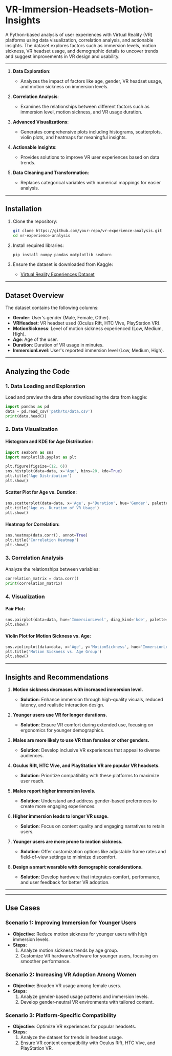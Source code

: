 # VR-Immersion-Headsets-Motion-Insights

A Python-based analysis of user experiences with Virtual Reality (VR) platforms using data visualization, correlation analysis, and actionable insights. The dataset explores factors such as immersion levels, motion sickness, VR headset usage, and demographic details to uncover trends and suggest improvements in VR design and usability.

---

1. **Data Exploration**:
   - Analyzes the impact of factors like age, gender, VR headset usage, and motion sickness on immersion levels.

2. **Correlation Analysis**:
   - Examines the relationships between different factors such as immersion level, motion sickness, and VR usage duration.

3. **Advanced Visualizations**:
   - Generates comprehensive plots including histograms, scatterplots, violin plots, and heatmaps for meaningful insights.

4. **Actionable Insights**:
   - Provides solutions to improve VR user experiences based on data trends.

5. **Data Cleaning and Transformation**:
   - Replaces categorical variables with numerical mappings for easier analysis.

---

## Installation

1. Clone the repository:
   ```bash
   git clone https://github.com/your-repo/vr-experience-analysis.git
   cd vr-experience-analysis
   ```
   
2. Install required libraries:
   ```bash
   pip install numpy pandas matplotlib seaborn
   ```
   
3. Ensure the dataset is downloaded from Kaggle:
   - [Virtual Reality Experiences Dataset](https://www.kaggle.com/datasets/aakashjoshi123/virtual-reality-experiences)

---

## Dataset Overview

The dataset contains the following columns:
- **Gender**: User's gender (Male, Female, Other).
- **VRHeadset**: VR headset used (Oculus Rift, HTC Vive, PlayStation VR).
- **MotionSickness**: Level of motion sickness experienced (Low, Medium, High).
- **Age**: Age of the user.
- **Duration**: Duration of VR usage in minutes.
- **ImmersionLevel**: User's reported immersion level (Low, Medium, High).

---

## Analyzing the Code

### 1. Data Loading and Exploration
Load and preview the data after downloading the data from kaggle:
```python
import pandas as pd
data = pd.read_csv('path/to/data.csv')
print(data.head())
```

### 2. Data Visualization
#### Histogram and KDE for Age Distribution:
```python
import seaborn as sns
import matplotlib.pyplot as plt

plt.figure(figsize=(12, 6))
sns.histplot(data=data, x='Age', bins=20, kde=True)
plt.title('Age Distribution')
plt.show()
```

#### Scatter Plot for Age vs. Duration:
```python
sns.scatterplot(data=data, x='Age', y='Duration', hue='Gender', palette='Set2')
plt.title('Age vs. Duration of VR Usage')
plt.show()
```

#### Heatmap for Correlation:
```python
sns.heatmap(data.corr(), annot=True)
plt.title('Correlation Heatmap')
plt.show()
```

### 3. Correlation Analysis
Analyze the relationships between variables:
```python
correlation_matrix = data.corr()
print(correlation_matrix)
```

### 4. Visualization
#### Pair Plot:
```python
sns.pairplot(data=data, hue='ImmersionLevel', diag_kind='kde', palette='viridis')
plt.show()
```

#### Violin Plot for Motion Sickness vs. Age:
```python
sns.violinplot(data=data, x='Age', y='MotionSickness', hue='ImmersionLevel', palette='viridis')
plt.title('Motion Sickness vs. Age Group')
plt.show()
```

---

## Insights and Recommendations

1. **Motion sickness decreases with increased immersion level.**
   - **Solution**: Enhance immersion through high-quality visuals, reduced latency, and realistic interaction design.

2. **Younger users use VR for longer durations.**
   - **Solution**: Ensure VR comfort during extended use, focusing on ergonomics for younger demographics.

3. **Males are more likely to use VR than females or other genders.**
   - **Solution**: Develop inclusive VR experiences that appeal to diverse audiences.

4. **Oculus Rift, HTC Vive, and PlayStation VR are popular VR headsets.**
   - **Solution**: Prioritize compatibility with these platforms to maximize user reach.

5. **Males report higher immersion levels.**
   - **Solution**: Understand and address gender-based preferences to create more engaging experiences.

6. **Higher immersion leads to longer VR usage.**
   - **Solution**: Focus on content quality and engaging narratives to retain users.

7. **Younger users are more prone to motion sickness.**
   - **Solution**: Offer customization options like adjustable frame rates and field-of-view settings to minimize discomfort.

8. **Design a smart wearable with demographic considerations.**
   - **Solution**: Develop hardware that integrates comfort, performance, and user feedback for better VR adoption.

---

---

## Use Cases

### **Scenario 1: Improving Immersion for Younger Users**
- **Objective**: Reduce motion sickness for younger users with high immersion levels.
- **Steps**:
  1. Analyze motion sickness trends by age group.
  2. Customize VR hardware/software for younger users, focusing on smoother performance.

### **Scenario 2: Increasing VR Adoption Among Women**
- **Objective**: Broaden VR usage among female users.
- **Steps**:
  1. Analyze gender-based usage patterns and immersion levels.
  2. Develop gender-neutral VR environments with tailored content.
     
### **Scenario 3: Platform-Specific Compatibility**
- **Objective**: Optimize VR experiences for popular headsets.
- **Steps**:
  1. Analyze the dataset for trends in headset usage.
  2. Ensure VR content compatibility with Oculus Rift, HTC Vive, and PlayStation VR.

